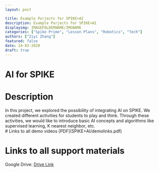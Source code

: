 ```yaml
---
layout: post

title: Example Porjects for SPIKE+AI
description: Example Porjects for SPIKE+AI
displayimg: IMAGEFOLDERNAME/IMGNAME
categories: ["Spike Prime", "Lesson Plans", "Robotics", "Tech"]
authors: ["Ziyi Zhang"]
featured: false
date: 24-03-2020
draft: true
---
```


# AI for SPIKE 
# Description
<!--FREE WRITE lets you write any markdown you want (include images, lists, titles, code,etc)
               If something doesn't look how you expect on the page, try adding a linebreak after it--------------------->
<div class="free_write" markdown="1">
In this project, we explored the possibility of integrating AI on SPIKE. We created different activities for students to play and think. Through these activities, we would like to introduce basic AI concepts and algorithms like supervised learning, K nearest neighbor, etc.
</div>

<!--document creates a grid of documentss--------------------->
<div class="document" markdown="1">
# Links to all demo videos
[PDF](SPIKE+AI/demolinks.pdf)
<!-- insert as many links here as you want to dynamically create a grid of pdfs-->
</div>

# Links to all support materials
Google Drive: [Drive Link](https://drive.google.com/drive/folders/1LgktIDD6_xOmkDAtCi7NtupXIxNM2JPZ?usp=sharing)
